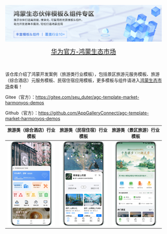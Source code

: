 ![输入图片说明](%E5%8D%8E%E4%B8%BA%E5%AE%98%E6%96%B9-%E9%B8%BF%E8%92%99%E7%94%9F%E6%80%81%E5%B8%82%E5%9C%BA.png)

<div align="center">
  <span style="font-size: 20px;">
    <a href="https://developer.huawei.com/consumer/cn/market/prod-list?origin=template">华为官方-鸿蒙生态市场</a>
  </span>
</div>

</br>
</br>

该仓库介绍了鸿蒙开发案例（旅游类行业模板），包括景区旅游元服务模板、旅游（综合酒店）元服务模板、民宿住宿应用模板，更多模板与组件请进入[鸿蒙生态市场](https://developer.huawei.com/consumer/cn/market/prod-list/4437348dd20f48249540d1b57ef2eff6/categoryL2_202410080002)查看！

Gitee（官方）：https://gitee.com/seu_duter/agc-template-market-harmonyos-demos

Github（官方）：https://github.com/AppGalleryConnect/agc-template-market-harmonyos-demos

| 旅游类（综合酒店）行业模板 | 旅游类（民宿住宿）行业模板 | 旅游类（景区旅游）行业模板 |
|:---:|:---:|:---:|
| ![输入图片说明](%E6%97%85%E6%B8%B8%EF%BC%88%E7%BB%BC%E5%90%88%E9%85%92%E5%BA%97%EF%BC%89%E5%85%83%E6%9C%8D%E5%8A%A1%E6%A8%A1%E6%9D%BF.png)| ![输入图片说明](%E6%B0%91%E5%AE%BF%E4%BD%8F%E5%AE%BF%E5%BA%94%E7%94%A8%E6%A8%A1%E6%9D%BF.png) |![输入图片说明](%E6%99%AF%E5%8C%BA%E6%97%85%E6%B8%B8%E5%85%83%E6%9C%8D%E5%8A%A1%E6%A8%A1%E6%9D%BF.png)|
